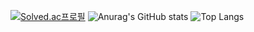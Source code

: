 [![Solved.ac프로필](http://mazassumnida.wtf/api/v2/generate_badge?boj=uhihi)](https://solved.ac/uhihi)
![Anurag's GitHub stats](https://github-readme-stats.vercel.app/api?username=uhihi09&show_icons=true&theme=radical)
![Top Langs](https://github-readme-stats.vercel.app/api/top-langs/?username=anuraghazra&layout=compact)
